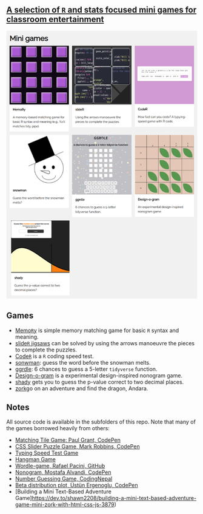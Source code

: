 ## [A selection of `R` and stats focused mini games for classroom entertainment](https://statbiscuit.github.io/mini_games/)


[![](https://github.com/statbiscuit/mini_games/blob/main/img/games.png?raw=true)](https://statbiscuit.github.io/mini_games/)


## Games

 + [Memo`R`y](https://statbiscuit.github.io/mini_games/matching/matching.html) is simple memory matching game for basic `R` syntax and meaning.
 + [slide`R` jigsaws](https://statbiscuit.github.io/mini_games/slider/slider.html) can be solved by using the arrows manoeuvre the pieces to complete the puzzles.
 + [Code`R`](https://statbiscuit.github.io/mini_games/coding/index.html) is a `R` coding speed test.
 + [sonwman](https://statbiscuit.github.io/mini_games/snowman/index.html): guess the word before the snowman melts.
 + [ggrdle](https://statbiscuit.github.io/mini_games/ggrdle/index.html): 6 chances to guess a 5-letter `tidyverse` function.
 + [Design-o-gram](https://statbiscuit.github.io/mini_games/design-o-gram/index.html) is a experimental design-inspired nonogram game.
 + [shady](https://statbiscuit.github.io/mini_games/shady/index.html) gets you to guess the p-value correct to two decimal places.
 + [zork](https://statbiscuit.github.io/mini_games/zork/index.html)go on an adventure and find the dragon, Andara.


## Notes

All source code is available in the subfolders of this repo. Note that many of the games borrowed heavily from others:

 + [Matching Tile Game: Paul Grant, CodePen](https://codepen.io/pgrantmartello/pen/WOBYqW)
 + [CSS Slider Puzzle Game, Mark Robbins, CodePen](https://codepen.io/M_J_Robbins/pen/VeNWQQ)
 + [Typing Speed Test Game](https://www.codingnepalweb.com/typing-speed-test-game-html-javascript/)
 + [Hangman Game](https://www.codingnepalweb.com/build-hangman-game-html-javascript/)
 + [Wordle-game, Rafael Pacini, GitHub](https://github.com/rafaelpacinii/wordle-game/tree/main)
 + [Nonogram, Mostafa Alvandi, CodePen](https://codepen.io/alvandisetvat/pen/oNBwvWK)
 + [Number Guessing Game,  CodingNepal](https://www.codingnepalweb.com/create-game-html-css-javascript/)
 + [Beta distribution plot, Üstün Ergenoglu, CodePen](https://codepen.io/rgngl/pen/MLBBON)
 + [Building a Mini Text-Based Adventure Game]https://dev.to/shawn2208/building-a-mini-text-based-adventure-game-mini-zork-with-html-css-js-3879)


